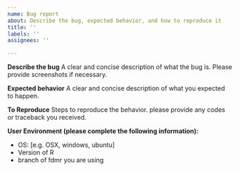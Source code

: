 ```yaml
---
name: Bug report
about: Describe the bug, expected behavior, and how to reproduce it
title: ''
labels: ''
assignees: ''

---
```


**Describe the bug**
A clear and concise description of what the bug is. Please provide screenshots if necessary.

**Expected behavior**
A clear and concise description of what you expected to happen.

**To Reproduce**
Steps to reproduce the behavior. please provide any codes or traceback you received.

**User Environment (please complete the following information):**
 - OS: [e.g. OSX, windows, ubuntu]
 - Version of R
 - branch of fdmr you are using
